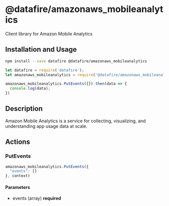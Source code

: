 # @datafire/amazonaws_mobileanalytics

Client library for Amazon Mobile Analytics

## Installation and Usage
```bash
npm install --save datafire @datafire/amazonaws_mobileanalytics
```

```js
let datafire = require('datafire');
let amazonaws_mobileanalytics = require('@datafire/amazonaws_mobileanalytics').create();

amazonaws_mobileanalytics.PutEvents({}).then(data => {
  console.log(data);
})
```

## Description
Amazon Mobile Analytics is a service for collecting, visualizing, and understanding app usage data at scale.

## Actions
### PutEvents



```js
amazonaws_mobileanalytics.PutEvents({
  "events": []
}, context)
```

#### Parameters
* events (array) **required**

